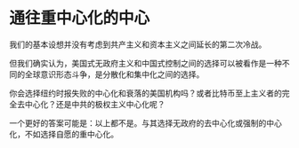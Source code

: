 # 通往重中心化的中心

我们的基本设想并没有考虑到共产主义和资本主义之间延长的第二次冷战。

但我们确实认为，美国式无政府主义和中国式控制之间的选择可以被看作是一种不同的全球意识形态斗争，是分散化和集中化之间的选择。

你会选择纽约时报失败的中心化和衰落的美国机构吗？或者比特币至上主义者的完全去中心化？还是中共的极权主义中心化呢？

一个更好的答案可能是：以上都不是。与其选择无政府的去中心化或强制的中心化，不如选择自愿的重中心化。